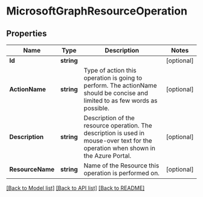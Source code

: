 # MicrosoftGraphResourceOperation

## Properties

Name | Type | Description | Notes
------------ | ------------- | ------------- | -------------
**Id** | **string** |  | [optional] 
**ActionName** | **string** | Type of action this operation is going to perform. The actionName should be concise and limited to as few words as possible. | [optional] 
**Description** | **string** | Description of the resource operation. The description is used in mouse-over text for the operation when shown in the Azure Portal. | [optional] 
**ResourceName** | **string** | Name of the Resource this operation is performed on. | [optional] 

[[Back to Model list]](../README.md#documentation-for-models) [[Back to API list]](../README.md#documentation-for-api-endpoints) [[Back to README]](../README.md)


